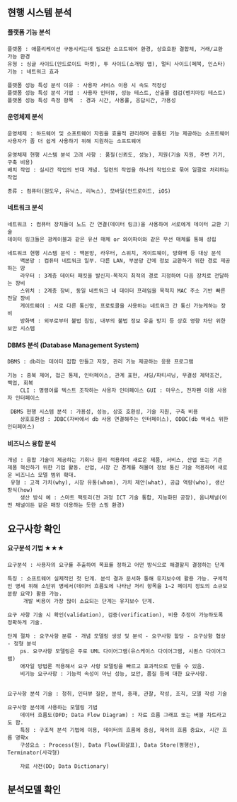 ## 현행 시스템 분석

#### 플랫폼 기능 분석
	플랫폼 : 애플리케이션 구동시키는데 필요한 소프트웨어 환경, 상호호환 결합체, 거래/교환 가능 환경
	유형 : 싱글 사이드(안드로이드 마켓), 투 사이드(소개팅 앱), 멀티 사이드(페북, 인스타)
	기능 : 네트워크 효과

	플랫폼 성능 특성 분석 이유 : 사용자 서비스 이용 시 속도 적정성
	플랫폼 성능 특성 분석 기법 : 사용자 인터뷰, 성능 테스트, 산출물 점검(벤치마킹 테스트)
	플랫폼 성능 특성 측정 항목  : 경과 시간, 사용률, 응답시간, 가용성


#### 운영체제 분석
	운영체제 : 하드웨어 및 소프트웨어 자원을 효율적 관리하며 공통된 기능 제공하는 소프트웨어
	사용자가 좀 더 쉽게 사용하기 위해 지원하는 소프트웨어

	운영체제 현행 시스템 분석 고려 사항 : 품질(신뢰도, 성능), 지원(기술 지원, 주변 기기, 구축 비용)
	배치 작업 : 실시간 작업의 반대 개념. 일련의 작업을 하나의 작업으로 묶어 일괄로 처리하는 작업

	종류 : 컴퓨터(원도우, 유닉스, 리눅스), 모바일(안드로이드, iOS)

#### 네트워크 분석
	네트워크 : 컴퓨터 장치들이 노드 간 연결(데이터 링크)을 사용하여 서로에게 데이터 교환 기술
	데이터 링크들은 광케이블과 같은 유선 매체 or 와이파이와 같은 무선 매체를 통해 성립

	네트워크 현행 시스템 분석 : 백본망, 라우터, 스위치, 게이트웨이, 방화벽 등 대상 분석
		백본망 : 컴퓨터 네트워크 일부. 다른 LAN, 부분망 간에 정보 교환하기 위한 경로 제공하는 망
		라우터 : 3계층 데이터 패킷을 발신지-목적지 최적의 경로 지정하여 다음 장치로 전달하는 장비
		스위치 : 2계층 장비, 동일 네트워크 내 데이터 프레임을 목적지 MAC 주소 기반 빠른 전달 장비
		게이트웨이 : 서로 다른 통신망, 프로토콜을 사용하는 네트워크 간 통신 가능케하는 장비
		방화벽 : 외부로부터 불법 침임, 내부의 불법 정보 유출 방지 등 상호 영향 차단 위한 보안 시스템

#### DBMS 분석 (Database Management System)
	DBMS : db라는 데이터 집합 만들고 저장, 관리 기능 제공하는 응용 프로그램

	기능 : 중복 제어, 접근 통제, 인터페이스, 관계 표현, 샤딩/파티셔닝, 무결성 제약조건, 백업, 회복
		CLI : 명령어를 텍스트 조작하는 사용자 인터페이스 GUI : 마우스, 전자펜 이용 사용자 인터페이스

	 DBMS 현행 시스템 분석 : 가용성, 성능, 상호 호환성, 기술 지원, 구축 비용
		상호호환성 : JDBC(자바에서 db 사용 연결해주는 인터페이스), ODBC(db 액세스 위한 인터페이스)

#### 비즈니스 융합 분석
	개념 : 융합 기술이 제공하는 기회나 원리 적용하여 새로운 제품, 서비스, 산업 또는 기존 제품 혁신하기 위한 기업 활동. 산업, 시장 간 경계를 허물어 정보 통신 기술 적용하여 새로운 비즈니스 모델 범위 확대.
	 유형 : 고객 가치(why), 시장 유통(whom), 가치 제안(what), 공급 역량(who), 생산 방식(how)
		생산 방식 예 : 스마트 팩토리(전 과정 ICT 기술 통합, 지능화된 공장), 옴니채널(어떤 채널이든 같은 매장 이용하는 듯한 쇼핑 환경)



## 요구사항 확인
#### 요구분석 기법 ★★★
	요구분석 : 사용자의 요구를 추출하여 목표를 정하고 어떤 방식으로 해결할지 결정하는 단계

	특징 : 소프트웨어 실제적인 첫 단계. 분석 결과 문서화 통해 유지보수에 활용 가능. 구체적인 명세 위해 소단위 명세서(데이터 흐름도에 나타난 처리 항목을 1~2 페이지 정도의 소규모 분량 요약) 활용 가능. 
		 개발 비용이 가장 많이 소요되는 단계는 유지보수 단계.

	요구 사항 기술 시 확인(validation), 검증(verification), 비용 추정이 가능하도록 정확하게 기술.

	단계 절차 : 요구사항 분류 - 개념 모델링 생성 및 분석 - 요구사항 할당 - 요구상항 협상 - 정형 분석
		ps. 요구사항 모델링은 주로 UML 다이어그램(유스케이스 다이어그램, 시퀀스 다이어그램)
		애자일 방법론 적용해서 요구 사항 모델링을 빠르고 효과적으로 만들 수 있음.
		비기능 요구사항 : 기능적 속성이 아닌 성능, 보안, 품질 등에 대한 요구사항.


	요구사항 분석 기술 : 청취, 인터뷰 질문, 분석, 중재, 관찰, 작성, 조직, 모델 작성 기술

	요구사항 분석에 사용하는 모델링 기법
		데이터 흐름도(DFD; Data Flow Diagram) : 자료 흐름 그래프 또는 버블 차트라고도 함.
		특징 : 구조적 분석 기법에 이용, 데이터의 흐름에 중심, 제어의 흐름 중요x, 시간 흐름 명확x
		구성요소 : Process(원), Data Flow(화살표), Data Store(평행선), Terminator(사각형)

		자료 사전(DD; Data Dictionary)
		











## 분석모델 확인